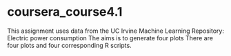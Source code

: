 # coursera_course4.1
This assignment uses data from the UC Irvine Machine Learning Repository: Electric power consumption
The aims is to generate four plots
There are four plots and four corresponding R scripts. 
